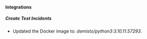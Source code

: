 #### Integrations
##### Create Test Incidents
- Updated the Docker image to: *demisto/python3:3.10.11.57293*.
